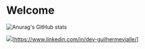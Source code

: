 # Welcome 

![Anurag's GitHub stats](https://github-readme-stats.vercel.app/api?username=guilhermevialle&show_icons=true&theme=tokyonight)

![](https://img.shields.io/badge/LinkedIn-0077B5?style=for-the-badge&logo=linkedin&logoColor=white)[https://www.linkedin.com/in/dev-guilhermevialle/]
